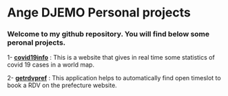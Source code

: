 # Ange DJEMO Personal projects

### Welcome to my github repository. You will find below some peronal projects.

1- **[covid19info](https://github.com/DJEMOA/covid19info)** : 
This is a website that gives in real time some statistics of covid 19 cases in a world map.

2- **[getrdvpref](https://github.com/DJEMOA/getrdvpref)** :
This application helps to automatically find open timeslot to book a RDV on the prefecture website.


